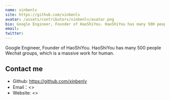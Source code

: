 ```yaml
---
name: xinbenlv
site: https://github.com/xinbenlv
avatar: /assets/contributors/xinbenlv/avatar.png
bio: Google Engineer, Founder of HaoShiYou. HaoShiYou has many 500 people Wechat groups, which is a massive work for human.
email: 
twitter: 
---
```


Google Engineer, Founder of HaoShiYou. HaoShiYou has many 500 people Wechat groups, which is a massive work for human.

## Contact me

- Github: <https://github.com/xinbenlv>
- Email：<>
- Website: <>

